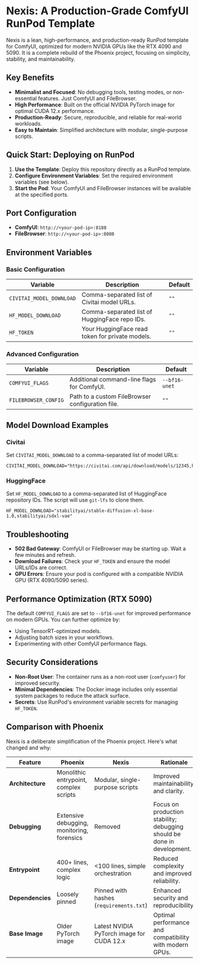 # Nexis: A Production-Grade ComfyUI RunPod Template

Nexis is a lean, high-performance, and production-ready RunPod template for ComfyUI, optimized for modern NVIDIA GPUs like the RTX 4090 and 5090. It is a complete rebuild of the Phoenix project, focusing on simplicity, stability, and maintainability.

## Key Benefits

- **Minimalist and Focused**: No debugging tools, testing modes, or non-essential features. Just ComfyUI and FileBrowser.
- **High Performance**: Built on the official NVIDIA PyTorch image for optimal CUDA 12.x performance.
- **Production-Ready**: Secure, reproducible, and reliable for real-world workloads.
- **Easy to Maintain**: Simplified architecture with modular, single-purpose scripts.

## Quick Start: Deploying on RunPod

1.  **Use the Template**: Deploy this repository directly as a RunPod template.
2.  **Configure Environment Variables**: Set the required environment variables (see below).
3.  **Start the Pod**: Your ComfyUI and FileBrowser instances will be available at the specified ports.

## Port Configuration

-   **ComfyUI**: `http://<your-pod-ip>:8188`
-   **FileBrowser**: `http://<your-pod-ip>:8080`

## Environment Variables

### Basic Configuration

| Variable              | Description                                       | Default |
| --------------------- | ------------------------------------------------- | ------- |
| `CIVITAI_MODEL_DOWNLOAD` | Comma-separated list of Civitai model URLs.       | `""`      |
| `HF_MODEL_DOWNLOAD`   | Comma-separated list of HuggingFace repo IDs.     | `""`      |
| `HF_TOKEN`            | Your HuggingFace read token for private models.   | `""`      |

### Advanced Configuration

| Variable              | Description                                       | Default      |
| --------------------- | ------------------------------------------------- | ------------ |
| `COMFYUI_FLAGS`       | Additional command-line flags for ComfyUI.        | `--bf16-unet` |
| `FILEBROWSER_CONFIG`  | Path to a custom FileBrowser configuration file.  | `""`           |

## Model Download Examples

### Civitai

Set `CIVITAI_MODEL_DOWNLOAD` to a comma-separated list of model URLs:

```
CIVITAI_MODEL_DOWNLOAD="https://civitai.com/api/download/models/12345,https://civitai.com/api/download/models/67890"
```

### HuggingFace

Set `HF_MODEL_DOWNLOAD` to a comma-separated list of HuggingFace repository IDs. The script will use `git-lfs` to clone them.

```
HF_MODEL_DOWNLOAD="stabilityai/stable-diffusion-xl-base-1.0,stabilityai/sdxl-vae"
```

## Troubleshooting

-   **502 Bad Gateway**: ComfyUI or FileBrowser may be starting up. Wait a few minutes and refresh.
-   **Download Failures**: Check your `HF_TOKEN` and ensure the model URLs/IDs are correct.
-   **GPU Errors**: Ensure your pod is configured with a compatible NVIDIA GPU (RTX 4090/5090 series).

## Performance Optimization (RTX 5090)

The default `COMFYUI_FLAGS` are set to `--bf16-unet` for improved performance on modern GPUs. You can further optimize by:

-   Using TensorRT-optimized models.
-   Adjusting batch sizes in your workflows.
-   Experimenting with other ComfyUI performance flags.

## Security Considerations

-   **Non-Root User**: The container runs as a non-root user (`comfyuser`) for improved security.
-   **Minimal Dependencies**: The Docker image includes only essential system packages to reduce the attack surface.
-   **Secrets**: Use RunPod's environment variable secrets for managing `HF_TOKEN`.

## Comparison with Phoenix

Nexis is a deliberate simplification of the Phoenix project. Here's what changed and why:

| Feature                       | Phoenix                                   | Nexis                                       | Rationale                                                              |
| ----------------------------- | ----------------------------------------- | ------------------------------------------- | ---------------------------------------------------------------------- |
| **Architecture**              | Monolithic entrypoint, complex scripts    | Modular, single-purpose scripts             | Improved maintainability and clarity.                                  |
| **Debugging**                 | Extensive debugging, monitoring, forensics | Removed                                     | Focus on production stability; debugging should be done in development. |
| **Entrypoint**                | 400+ lines, complex logic                 | <100 lines, simple orchestration            | Reduced complexity and improved reliability.                           |
| **Dependencies**              | Loosely pinned                            | Pinned with hashes (`requirements.txt`)     | Enhanced security and reproducibility.                                 |
| **Base Image**                | Older PyTorch image                       | Latest NVIDIA PyTorch image for CUDA 12.x   | Optimal performance and compatibility with modern GPUs.                |
